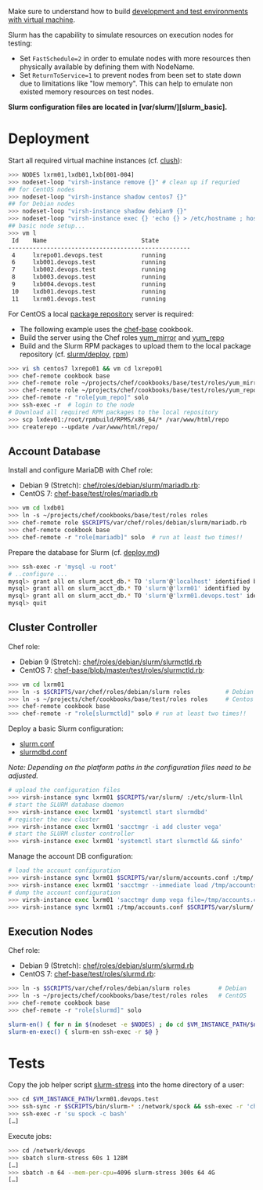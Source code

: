 
Make sure to understand how to build [development and test environments with virtual machine](../libvirt.md).

Slurm has the capability to simulate resources on execution nodes for testing:

* Set `FastSchedule=2` in order to emulate nodes with more resources then physically available by defining them with NodeName.
* Set `ReturnToService=1` to prevent nodes from been set to state down due to limitations like "low memory". This can help to emulate non existed memory resources on test nodes. 

**Slurm configuration files are located in [var/slurm/][slurm_basic].**

# Deployment

Start all required virtual machine instances (cf. [clush](../clush.md)):

```bash
>>> NODES lxrm01,lxdb01,lxb[001-004]
>>> nodeset-loop "virsh-instance remove {}" # clean up if requried
## for CentOS nodes
>>> nodeset-loop "virsh-instance shadow centos7 {}"
## for Debian nodes
>>> nodeset-loop "virsh-instance shadow debian9 {}"
>>> nodeset-loop "virsh-instance exec {} 'echo {} > /etc/hostname ; hostname {} ; hostname -f'"
## basic node setup...
>>> vm l        
 Id    Name                           State
----------------------------------------------------
 4     lxrepo01.devops.test           running
 6     lxb001.devops.test             running
 7     lxb002.devops.test             running
 8     lxb003.devops.test             running
 9     lxb004.devops.test             running
 10    lxdb01.devops.test             running
 11    lxrm01.devops.test             running
```

For CentOS a local [package repository](../rpm.md) server is required:

* The following example uses the [chef-base](https://github.com/vpenso/chef-base) cookbook.
* Build the server using the Chef roles [yum_mirror](https://github.com/vpenso/chef-base/blob/master/test/roles/yum_mirror.rb) and [yum_repo](https://github.com/vpenso/chef-base/blob/master/test/roles/yum_repo.rb)
* Build and the Slurm RPM packages to upload them to the local package repository (cf. [slurm/deploy](deploy.md), [rpm](../rpm.md))

```bash
>>> vi sh centos7 lxrepo01 && vm cd lxrepo01
>>> chef-remote cookbook base
>>> chef-remote role ~/projects/chef/cookbooks/base/test/roles/yum_mirror.rb
>>> chef-remote role ~/projects/chef/cookbooks/base/test/roles/yum_repo.rb
>>> chef-remote -r "role[yum_repo]" solo
>>> ssh-exec -r  # login to the node
# Download all required RPM packages to the local repository
>>> scp lxdev01:/root/rpmbuild/RPMS/x86_64/* /var/www/html/repo
>>> createrepo --update /var/www/html/repo/
```


## Account Database

Install and configure MariaDB with Chef role:

* Debian 9 (Stretch): [chef/roles/debian/slurm/mariadb.rb](../../var/chef/roles/debian/slurm/mariadb.rb):
* CentOS 7: [chef-base/test/roles/mariadb.rb](https://github.com/vpenso/chef-base/blob/master/test/roles/mariadb.rb)

```bash
>>> vm cd lxdb01
>>> ln -s ~/projects/chef/cookbooks/base/test/roles roles              # CentOS
>>> chef-remote role $SCRIPTS/var/chef/roles/debian/slurm/mariadb.rb   # Debian
>>> chef-remote cookbook base
>>> chef-remote -r "role[mariadb]" solo  # run at least two times!!
```

Prepare the database for Slurm (cf. [deploy.md](deploy.md))

```bash
>>> ssh-exec -r 'mysql -u root'
# ..configure ...
mysql> grant all on slurm_acct_db.* TO 'slurm'@'localhost' identified by '12345678' with grant option;
mysql> grant all on slurm_acct_db.* TO 'slurm'@'lxrm01' identified by '12345678' with grant option;
mysql> grant all on slurm_acct_db.* TO 'slurm'@'lxrm01.devops.test' identified by '12345678' with grant option;
mysql> quit
```

## Cluster Controller

Chef role:

* Debian 9 (Stretch): [chef/roles/debian/slurm/slurmctld.rb](../../var/chef/roles/debian/slurm/slurmctld.rb)
* CentOS 7: [chef-base/blob/master/test/roles/slurmctld.rb](https://github.com/vpenso/chef-base/blob/master/test/roles/slurmctld.rb):

```bash
>>> vm cd lxrm01
>>> ln -s $SCRIPTS/var/chef/roles/debian/slurm roles          # Debian
>>> ln -s ~/projects/chef/cookbooks/base/test/roles roles     # Centos
>>> chef-remote cookbook base
>>> chef-remote -r "role[slurmctld]" solo # run at least two times!!
```

Deploy a basic Slurm configuration:

* [slurm.conf](../../var/slurm/slurm.conf)
* [slurmdbd.conf](../../var/slurm/slurmdbd.conf)

_Note: Depending on the platform paths in the configuration files need to be adjusted._

```bash
# upload the configuration files
>>> virsh-instance sync lxrm01 $SCRIPTS/var/slurm/ :/etc/slurm-llnl
# start the SLURM database daemon
>>> virsh-instance exec lxrm01 'systemctl start slurmdbd'
# register the new cluster
>>> virsh-instance exec lxrm01 'sacctmgr -i add cluster vega'
# start the SLURM cluster controller
>>> virsh-instance exec lxrm01 'systemctl start slurmctld && sinfo'
```

Manage the account DB configuration: 

```bash
# load the account configuration
>>> virsh-instance sync lxrm01 $SCRIPTS/var/slurm/accounts.conf :/tmp/
>>> virsh-instance exec lxrm01 'sacctmgr --immediate load /tmp/accounts.conf'
# dump the account configuration
>>> virsh-instance exec lxrm01 'sacctmgr dump vega file=/tmp/accounts.conf'
>>> virsh-instance sync lxrm01 :/tmp/accounts.conf $SCRIPTS/var/slurm/
```

## Execution Nodes

Chef role:

* Debian 9 (Stretch): [chef/roles/debian/slurm/slurmd.rb](../../var/chef/roles/debian/slurm/slurmd.rb)
* CentOS 7: [chef-base/test/roles/slurmd.rb](https://github.com/vpenso/chef-base/blob/master/test/roles/slurmd.rb):

```bash
>>> ln -s $SCRIPTS/var/chef/roles/debian/slurm roles        # Debian
>>> ln -s ~/projects/chef/cookbooks/base/test/roles roles   # CentOS
>>> chef-remote cookbook base
>>> chef-remote -r "role[slurmd]" solo
```

```bash
slurm-en() { for n in $(nodeset -e $NODES) ; do cd $VM_INSTANCE_PATH/$n ; $@ ; cd - >/dev/null ; done }
slurm-en-exec() { slurm-en ssh-exec -r $@ }
```
# Tests

Copy the job helper script [slurm-stress][slurm_stress] into the home directory of a user:

```bash
>>> cd $VM_INSTANCE_PATH/lxrm01.devops.test 
>>> ssh-sync -r $SCRIPTS/bin/slurm-* :/network/spock && ssh-exec -r 'chown spock /network/spock/slurm*'
>>> ssh-exec -r 'su spock -c bash'
[…]
```

Execute jobs:

```bash
>>> cd /network/devops
>>> sbatch slurm-stress 60s 1 128M
[…]
>>> sbatch -n 64 --mem-per-cpu=4096 slurm-stress 300s 64 4G
[…]
```


[sys]: https://github.com/GSI-HPC/sys-chef-cookbook
[base]: https://github.com/vpenso/chef-base
[slurm_stress]: ../../bin/slurm-stress
[execution_node.rb]: ../../var/chef/roles/debian/slurm/execution_node.rb
